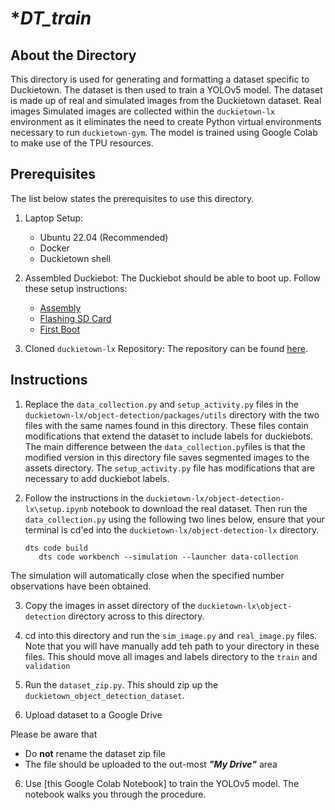 # **DT_train*

## About the Directory

This directory is used for generating and formatting a dataset specific to Duckietown. The dataset is then used to train a YOLOv5 model. The dataset is made up of real and simulated images from the Duckietown dataset. Real images Simulated images are collected within the `duckietown-lx` environment as it eliminates the need to create Python virtual environments necessary to run `duckietown-gym`. The model is trained using Google Colab to make use of the TPU resources.

## Prerequisites

The list below states the prerequisites to use this directory.

1. Laptop Setup:
   - Ubuntu 22.04 (Recommended)
   - Docker
   - Duckietown shell

2. Assembled Duckiebot: The Duckiebot should be able to boot up. Follow these setup instructions:
   - [Assembly](https://docs.duckietown.com/daffy/opmanual-duckiebot/assembly/db21m/index.html)
   - [Flashing SD Card](https://docs.duckietown.com/daffy/opmanual-duckiebot/setup/setup_sd_card/index.html)
   - [First Boot](https://docs.duckietown.com/daffy/opmanual-duckiebot/setup/setup_boot/index.html)

3. Cloned `duckietown-lx` Repository: The repository can be found [here](https://github.com/duckietown/duckietown-lx).

## Instructions

1. Replace the `data_collection.py` and `setup_activity.py` files in the `duckietown-lx/object-detection/packages/utils` directory with the two files with the same names found in this directory. These files contain modifications that extend the dataset to include labels for duckiebots. The main difference between the `data_collection.py`files is that the modified version in this directory file saves segmented images to the assets directory. The `setup_activity.py` file has modifications that are necessary to add duckiebot labels.

2. Follow the instructions in the `duckietown-lx/object-detection-lx\setup.ipynb` notebook to download the real dataset. Then run the `data_collection.py` using the following two lines below, ensure that your terminal is cd'ed into the `duckietown-lx/object-detection-lx` directory.

    ```shell
    dts code build
       dts code workbench --simulation --launcher data-collection
    ```
The simulation will automatically close when the specified number observations have been obtained. 

3. Copy the images in asset directory of the `duckietown-lx\object-detection` directory across to this directory. 

4. cd into this directory and run the `sim_image.py` and `real_image.py` files. Note that you will have manually add teh path to your directory in these files. This should move all images and labels directory to the `train` and `validation` 

5. Run the `dataset_zip.py`. This should zip up the `duckietown_object_detection_dataset`.

6. Upload dataset to a  Google Drive

Please be aware that
* Do **not** rename the dataset zip file
* The file should be uploaded to the out-most ***"My Drive"*** area

6. Use [this Google Colab Notebook] to train the YOLOv5 model. The notebook walks you through the procedure. 